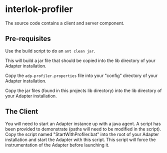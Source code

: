 # interlok-profiler

The source code contains a client and server component.

## Pre-requisites


Use the build script to do an `ant clean jar`.

This will build a jar file that should be copied into the lib directory of your Adapter installation.

Copy the `adp-profiler.properties` file into your "config" directory of your Adapter installation.

Copy the jar files (found in this projects lib directory) into the lib directory of your Adapter installation.



## The Client

You will need to start an Adapter instance up with a java agent.  A script has been provided to demonstrate (paths will need to be modified in the script).
Copy the script named "StartWithProfiler.bat" into the root of your Adapter installation and start the Adapter with this script.
This script will force the instrumentation of the Adapter before launching it.